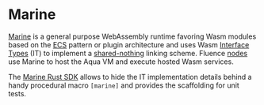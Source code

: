 # Marine

[Marine](https://github.com/fluencelabs/marine) is a general purpose WebAssembly runtime favoring Wasm modules based on the [ECS](https://en.wikipedia.org/wiki/Entity\_component\_system) pattern or plugin architecture and uses Wasm [Interface Types](https://github.com/WebAssembly/interface-types/blob/main/proposals/interface-types/Explainer.md) (IT) to implement a [shared-nothing](https://en.wikipedia.org/wiki/Shared-nothing\_architecture) linking scheme. Fluence [nodes](https://github.com/fluencelabs/fluence) use Marine to host the Aqua VM and execute hosted Wasm services.

The  [Marine Rust SDK](https://github.com/fluencelabs/marine-rs-sdk) allows to hide the IT implementation details behind a handy procedural macro `[marine]` and provides the scaffolding for unit tests.







